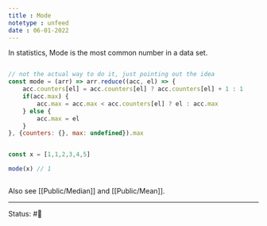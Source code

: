 ```yaml
---
title : Mode
notetype : unfeed
date : 06-01-2022
---
```


In statistics, Mode is the most common number in a data set.

```javascript

// not the actual way to do it, just pointing out the idea
const mode = (arr) => arr.reduce((acc, el) => {
	acc.counters[el] = acc.counters[el] ? acc.counters[el] + 1 : 1
	if(acc.max) {
		acc.max = acc.max < acc.counters[el] ? el : acc.max
	} else {
		acc.max = el
	}
}, {counters: {}, max: undefined}).max


const x = [1,1,2,3,4,5]

mode(x) // 1



```


Also see [[Public/Median]] and [[Public/Mean]].

-----

Status: #🌲 


